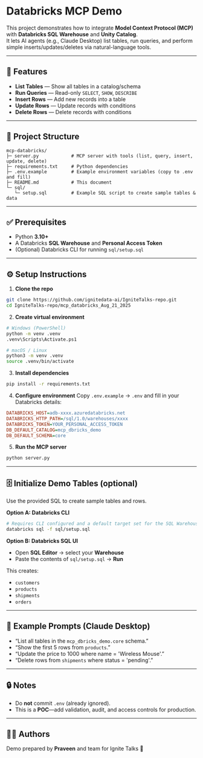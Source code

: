 # Databricks MCP Demo

This project demonstrates how to integrate **Model Context Protocol (MCP)** with **Databricks SQL Warehouse** and **Unity Catalog**.  
It lets AI agents (e.g., Claude Desktop) list tables, run queries, and perform simple inserts/updates/deletes via natural-language tools.

---

## 🚀 Features

- **List Tables** — Show all tables in a catalog/schema  
- **Run Queries** — Read-only `SELECT`, `SHOW`, `DESCRIBE`  
- **Insert Rows** — Add new records into a table  
- **Update Rows** — Update records with conditions  
- **Delete Rows** — Delete records with conditions

---

## 📂 Project Structure

```
mcp-databricks/
├─ server.py            # MCP server with tools (list, query, insert, update, delete)
├─ requirements.txt     # Python dependencies
├─ .env.example         # Example environment variables (copy to .env and fill)
├─ README.md            # This document
└─ sql/
   └─ setup.sql         # Example SQL script to create sample tables & data
```

---

## ✅ Prerequisites

- Python **3.10+**
- A Databricks **SQL Warehouse** and **Personal Access Token**
- (Optional) Databricks CLI for running `sql/setup.sql`

---

## ⚙️ Setup Instructions

1) **Clone the repo**
```bash
git clone https://github.com/ignitedata-ai/IgniteTalks-repo.git
cd IgniteTalks-repo/mcp_databricks_Aug_21_2025
```

2) **Create virtual environment**
```bash
# Windows (PowerShell)
python -m venv .venv
.venv\Scripts\Activate.ps1

# macOS / Linux
python3 -m venv .venv
source .venv/bin/activate
```

3) **Install dependencies**
```bash
pip install -r requirements.txt
```

4) **Configure environment**
Copy `.env.example` → `.env` and fill in your Databricks details:
```ini
DATABRICKS_HOST=adb-xxxx.azuredatabricks.net
DATABRICKS_HTTP_PATH=/sql/1.0/warehouses/xxxx
DATABRICKS_TOKEN=YOUR_PERSONAL_ACCESS_TOKEN
DB_DEFAULT_CATALOG=mcp_dbricks_demo
DB_DEFAULT_SCHEMA=core
```

5) **Run the MCP server**
```bash
python server.py
```

---

## 🗄️ Initialize Demo Tables (optional)

Use the provided SQL to create sample tables and rows.

**Option A: Databricks CLI**
```bash
# Requires CLI configured and a default target set for the SQL Warehouse
databricks sql -f sql/setup.sql
```

**Option B: Databricks SQL UI**
- Open **SQL Editor** → select your **Warehouse**  
- Paste the contents of `sql/setup.sql` → **Run**

This creates:
- `customers`
- `products`
- `shipments`
- `orders`

---

## 💬 Example Prompts (Claude Desktop)

- “List all tables in the `mcp_dbricks_demo.core` schema.”  
- “Show the first 5 rows from `products`.”  
- “Update the price to 1000 where name = 'Wireless Mouse'.”  
- “Delete rows from `shipments` where status = 'pending'.”  

---

## 🔒 Notes

- Do **not** commit `.env` (already ignored).  
- This is a **POC**—add validation, audit, and access controls for production.

---

## 👨‍💻 Authors

Demo prepared by **Praveen** and team for Ignite Talks 🚀
